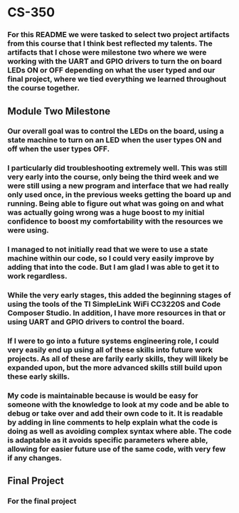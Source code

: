 # CS-350
### For this README we were tasked to select two project artifacts from this course that I think best reflected my talents. The artifacts that I chose were milestone two where we were working with the UART and GPIO drivers to turn the on board LEDs ON or OFF depending on what the user typed and our final project, where we tied everything we learned throughout the course together.
## Module Two Milestone
### Our overall goal was to control the LEDs on the board, using a state machine to turn on an LED when the user types ON and off when the user types OFF.
### I particularly did troubleshooting extremely well. This was still very early into the course, only being the third week and we were still using a new program and interface that we had really only used once, in the previous weeks getting the board up and running. Being able to figure out what was going on and what was actually going wrong was a huge boost to my initial confidence to boost my comfortability with the resources we were using.
### I managed to not initially read that we were to use a state machine within our code, so I could very easily improve by adding that into the code. But I am glad I was able to get it to work regardless.
### While the very early stages, this added the beginning stages of using the tools of the TI SimpleLink WiFi CC3220S and Code Composer Studio. In addition, I have more resources in that or using UART and GPIO drivers to control the board.
### If I were to go into a future systems engineering role, I could very easily end up using all of these skills into future work projects. As all of these are farily early skills, they will likely be expanded upon, but the more advanced skills still build upon these early skills.
### My code is maintainable because is would be easy for someone with the knowledge to look at my code and be able to debug or take over and add their own code to it. It is readable by adding in line comments to help explain what the code is doing as well as avoiding complex syntax where able. The code is adaptable as it avoids specific parameters where able, allowing for easier future use of the same code, with very few if any changes.
## Final Project
### For the final project
